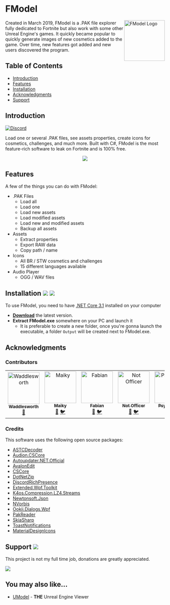 # FModel

<img src="https://cdn.asval.tk/i/FModel.png" align="right" alt="FModel Logo" width="128" height="128">

Created in March 2019, FModel is a .PAK file explorer fully dedicated to Fortnite but also work with some other Unreal Engine's games. It quickly became popular to quickly generate images of new cosmetics added to the game.
Over time, new features got added and new users discovered the program.

## Table of Contents

- [Introduction](#introduction)
- [Features](#features)
- [Installation](#installation--)
- [Acknowledgments](#acknowledgments)
- [Support](#support-)

## Introduction

[![Discord](https://discordapp.com/api/guilds/637265123144237061/widget.png?style=shield)](https://discord.gg/fdkNYYQ)

Load one or several .PAK files, see assets properties, create icons for cosmetics, challenges, and much more. Built with C#, FModel is the most feature-rich software to leak on Fortnite and is 100% free.

<p align="center">
  <img src="https://cdn.asval.tk/i/2020-05/OAoZxW39Jv.gif">
</p>

## Features

A few of the things you can do with FModel:

* .PAK Files
  - Load all
  - Load one
  - Load new assets
  - Load modified assets
  - Load new and modified assets
  - Backup all assets
* Assets
  - Extract properties
  - Export RAW data
  - Copy path / name
* Icons
  - All BR / STW cosmetics and challenges
  - 15 different languages available
* Audio Player
  - OGG / WAV files
  
## Installation [![](https://img.shields.io/github/downloads/iAmAsval/FModel/latest/total?label=latest-release&logo=GitHub)](https://github.com/iAmAsval/FModel/releases/latest/download/FModel.zip) [![](https://img.shields.io/github/downloads/iAmAsval/FModel/total?label=all-releases&logo=GitHub)](https://github.com/iAmAsval/FModel/releases)

To use FModel, you need to have [.NET Core 3.1](https://dotnet.microsoft.com/download/dotnet-core/thank-you/runtime-desktop-3.1.3-windows-x64-installer) installed on your computer
* **[Download](https://github.com/iAmAsval/FModel/releases/latest/download/FModel.zip)** the latest version.
* **Extract FModel.exe** somewhere on your PC and launch it
  * It is preferable to create a new folder, once you're gonna launch the executable, a folder `Output` will be created next to FModel.exe.

## Acknowledgments

### Contributors

<table>
    <tr>
        <td align="center">
            <a href="https://github.com/SirWaddles">
                <img src="https://avatars1.githubusercontent.com/u/769399?s=200&v=4" width="100px;" alt="Waddlesworth"/><br/>
                <sub><b>Waddlesworth</b></sub>
            </a><br>
            <a href="https://github.com/SirWaddles" title="Github">🔧</a>
        </td>
        <td align="center">
            <a href="https://github.com/MaikyM">
                <img src="https://avatars3.githubusercontent.com/u/51415805?s=200&v=4" width="100px;" alt="Maiky"/><br/>
                <sub><b>Maiky</b></sub>
            </a><br/>
            <a href="https://github.com/MaikyM" title="Github">🔧</a>
            <a href="https://twitter.com/MaikyMOficial" title="Twitter">🐦</a>
        </td>
        <td align="center">
            <a href="https://github.com/FabianFG">
                <img src="https://avatars2.githubusercontent.com/u/32957190?s=200&v=4" width="100px;" alt="Fabian"/><br>
                <sub><b>Fabian</b></sub>
            </a><br>
            <a href="https://github.com/FabianFG" title="Github">🔧</a>
            <a href="https://twitter.com/FunGamesLeaks" title="Twitter">🐦</a>
        </td>
	<td align="center">
            <a href="https://github.com/NotOfficer">
                <img src="https://avatars1.githubusercontent.com/u/29897990?s=200&v=4" width="100px;" alt="Not Officer"/><br>
                <sub><b>Not Officer</b></sub>
            </a><br>
            <a href="https://github.com/NotOfficer" title="Github">🔧</a>
            <a href="https://twitter.com/Not0fficer" title="Twitter">🐦</a>
        </td>
        <td align="center">
            <a href="https://github.com/PsychoPast">
                <img src="https://avatars0.githubusercontent.com/u/33565739?s=200&v=4" width="100px;" alt="PsychoPast"/><br>
                <sub><b>PsychoPast</b></sub>
            </a><br>
            <a href="https://github.com/PsychoPast" title="Github">🔧</a>
            <a href="https://twitter.com/xXPsychoPastXx" title="Twitter">🐦</a>
        </td>
        <td align="center">
            <a href="https://github.com/AyeTSG">
                <img src="https://avatars1.githubusercontent.com/u/49595354?s=200&v=4" width="100px;" alt="TSG"/><br>
                <sub><b>TSG</b></sub>
            </a><br>
            <a href="https://github.com/AyeTSG" title="Github">🔧</a>
            <a href="https://twitter.com/AyeTSG" title="Twitter">🐦</a>
        </td>
	<td align="center">
            <a href="https://github.com/JacksonPlayz">
                <img src="https://avatars2.githubusercontent.com/u/18062275?s=200&v=4" width="100px;" alt="Jackson"/><br/>
                <sub><b>Jackson</b></sub>
            </a><br>
            <a href="https://github.com/JacksonPlayz" title="Github">🔧</a>
            <a href="https://twitter.com/NotJaackson" title="Twitter">🐦</a>
        </td>
	<td align="center">
            <a href="https://github.com/GMatrixGames">
                <img src="https://avatars2.githubusercontent.com/u/25112532?s=200&v=4" width="100px;" alt="GMatrixGames"/><br/>
                <sub><b>GMatrixGames</b></sub>
            </a><br>
            <a href="https://github.com/GMatrixGames" title="Github">🔧</a>
            <a href="https://twitter.com/GMatrixGames" title="Twitter">🐦</a>
        </td>
	<td align="center">
            <a href="https://github.com/XTigerHyperX">
                <img src="https://avatars2.githubusercontent.com/u/49372767?s=200&v=4" width="100px;" alt="XTigerHyperX"/><br/>
                <sub><b>XTigerHyperX</b></sub>
            </a><br>
            <a href="https://github.com/XTigerHyperX" title="Github">🔧</a>
            <a href="https://twitter.com/XTigerHyperX" title="Twitter">🐦</a>
        </td>
        <td align="center">
            <a href="https://github.com/iFireMonkey">
                <img src="https://avatars2.githubusercontent.com/u/38590471?s=200&v=4" width="100px;" alt="FireMonkey"/><br/>
                <sub><b>FireMonkey</b></sub>
            </a><br>
            <a href="https://github.com/iFireMonkey" title="Github">🔧</a>
            <a href="https://twitter.com/iFireMonkey" title="Twitter">🐦</a>
        </td>
    </tr>
</table>

### Credits

This software uses the following open source packages:

- [ASTCDecoder](https://github.com/Ryujinx/Ryujinx/tree/master/Ryujinx.Graphics.Texture/Astc)
- [Audion.CSCore](https://github.com/tjscience/audion.cscore)
- [Autoupdater.NET.Official](https://github.com/ravibpatel/AutoUpdater.NET)
- [AvalonEdit](https://github.com/icsharpcode/AvalonEdit)
- [CSCore](https://github.com/filoe/cscore)
- [DotNetZip](https://github.com/haf/DotNetZip.Semverd)
- [DiscordRichPresence](https://github.com/Lachee/discord-rpc-csharp)
- [Extended.Wpf.Toolkit](https://github.com/xceedsoftware/wpftoolkit)
- [K4os.Compression.LZ4.Streams](https://github.com/MiloszKrajewski/K4os.Compression.LZ4)
- [Newtonsoft.Json](https://github.com/JamesNK/Newtonsoft.Json)
- [NVorbis](https://github.com/NVorbis/NVorbis)
- [Ookii.Dialogs.Wpf](https://github.com/augustoproiete/ookii-dialogs-wpf)
- [PakReader](https://github.com/WorkingRobot/PakReader)
- [SkiaSharp](https://github.com/mono/SkiaSharp)
- [ToastNotifications](https://github.com/rafallopatka/ToastNotifications)
- [MaterialDesignIcons](https://materialdesignicons.com/)

## Support [![](https://wakatime.com/badge/github/iAmAsval/FModel.svg)](https://wakatime.com/badge/github/iAmAsval/FModel)

This project is not my full time job, donations are greatly appreciated.

<a href="https://www.paypal.com/cgi-bin/webscr?cmd=_s-xclick&hosted_button_id=EP9SSWG8MW4UC&source=url">
  <img src="https://img.shields.io/badge/Paypal-Donate-00457C.svg?logo=paypal">
</a>

## You may also like...

- [UModel](https://github.com/gildor2/UEViewer) - **THE** Unreal Engine Viewer
